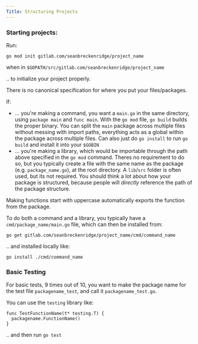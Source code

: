 ```yaml
---
Title: Structuring Projects
---
```


### Starting projects:

Run:

`go mod init gitlab.com/seanbreckenridge/project_name`

when in `$GOPATH/src/gitlab.com/seanbreckenridge/project_name`

.. to initialize your project properly.

There is no canonical specification for where you put your files/packages.

If:

- ... you're making a command, you want a `main.go` in the same directory, using `package main` and `func main`. With the `go mod` file, `go build` builds the proper binary. You can split the `main` package across multiple files without messing with import paths, everything acts as a global within the package across multiple files. Can also just do `go install` to run `go build` and install it into your `$GOBIN`
- ... you're making a library, which would be importable through the path above specified in the `go mod` command. Theres no requirement to do so, but you typically create a file with the same name as the package (e.g. `package_name.go`), at the root directory. A `lib`/`src` folder is often used, but its not required. You should think a lot about how your package is structured, because people will _directly_ reference the path of the package structure.

Making functions start with uppercase automatically exports the function from the package.

To do both a command and a library, you typically have a `cmd/package_name/main.go` file, which can then be installed from:

`go get gitlab.com/seanbreckenridge/project_name/cmd/command_name`

.. and installed locally like:

```
go install ./cmd/command_name
```

### Basic Testing

For basic tests, 9 times out of 10, you want to make the package name for the test file `packagename_test`, and call it `packagename_test.go`.

You can use the `testing` library like:

```
func TestFunctionName(t* testing.T) {
  packagename.FunctionName()
}
```

.. and then run `go test`
